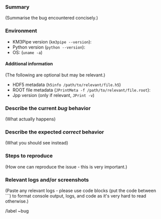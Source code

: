 <!---
Please read this!

Before opening a new issue, make sure to skim through the documentation
at http://km3py.pages.km3net.de/km3pipe
--->

### Summary

(Summarise the bug encountered concisely.)

### Environment

- KM3Pipe version (`km3pipe --version`):
- Python version (`python --version`):
- OS: (`uname -a`)

#### Additional information

(The following are optional but may be relevant.)

- HDF5 metadata (`h5info /path/to/relevant/file.h5`)
- ROOT file metadata (`JPrintMeta -f /path/to/relevant/file.root`):
- Jpp version (only if relevant, `JPrint -v`)

### Describe the current *bug* behavior

(What actually happens)

### Describe the expected *correct* behavior

(What you should see instead)

### Steps to reproduce

(How one can reproduce the issue - this is very important.)

### Relevant logs and/or screenshots

(Paste any relevant logs - please use code blocks (put the code between ```) to format console output, logs, and code as it's very hard to read otherwise.)

/label ~bug
